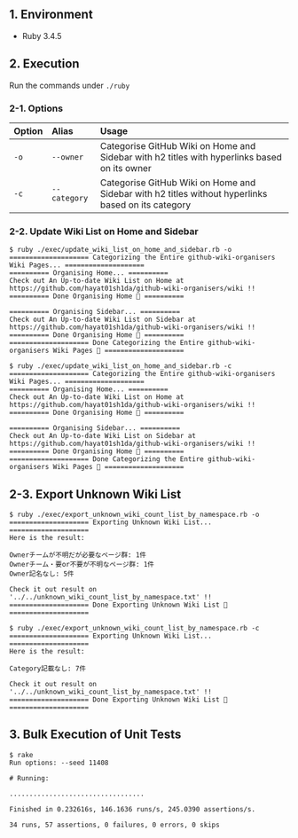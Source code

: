 ## 1. Environment

- Ruby 3.4.5

## 2. Execution

Run the commands under `./ruby`

### 2-1. Options

|Option |Alias        |Usage                                                                                              |
|:------|:------------|:--------------------------------------------------------------------------------------------------|
|`-o`   |`--owner`    |Categorise GitHub Wiki on Home and Sidebar with h2 titles with hyperlinks based on its owner       |
|`-c`   |`--category` |Categorise GitHub Wiki on Home and Sidebar with h2 titles without hyperlinks based on its category |

### 2-2. Update Wiki List on Home and Sidebar

```command
$ ruby ./exec/update_wiki_list_on_home_and_sidebar.rb -o
==================== Categorizing the Entire github-wiki-organisers Wiki Pages... ====================
========== Organising Home... ==========
Check out An Up-to-date Wiki List on Home at https://github.com/hayat01sh1da/github-wiki-organisers/wiki !!
========== Done Organising Home 🎉 ==========

========== Organising Sidebar... ==========
Check out An Up-to-date Wiki List on Sidebar at https://github.com/hayat01sh1da/github-wiki-organisers/wiki !!
========== Done Organising Home 🎉 ==========
==================== Done Categorizing the Entire github-wiki-organisers Wiki Pages 🎉 ====================
```

```command
$ ruby ./exec/update_wiki_list_on_home_and_sidebar.rb -c
==================== Categorizing the Entire github-wiki-organisers Wiki Pages... ====================
========== Organising Home... ==========
Check out An Up-to-date Wiki List on Home at https://github.com/hayat01sh1da/github-wiki-organisers/wiki !!
========== Done Organising Home 🎉 ==========

========== Organising Sidebar... ==========
Check out An Up-to-date Wiki List on Sidebar at https://github.com/hayat01sh1da/github-wiki-organisers/wiki !!
========== Done Organising Home 🎉 ==========
==================== Done Categorizing the Entire github-wiki-organisers Wiki Pages 🎉 ====================
```

## 2-3. Export Unknown Wiki List

```command
$ ruby ./exec/export_unknown_wiki_count_list_by_namespace.rb -o
==================== Exporting Unknown Wiki List... ====================
Here is the result:

Ownerチームが不明だが必要なページ群: 1件
Ownerチーム・要or不要が不明なページ群: 1件
Owner記名なし: 5件

Check it out result on '../../unknown_wiki_count_list_by_namespace.txt' !!
==================== Done Exporting Unknown Wiki List 🎉 ====================
```

```command
$ ruby ./exec/export_unknown_wiki_count_list_by_namespace.rb -c
==================== Exporting Unknown Wiki List... ====================
Here is the result:

Category記載なし: 7件

Check it out result on '../../unknown_wiki_count_list_by_namespace.txt' !!
==================== Done Exporting Unknown Wiki List 🎉 ====================
```

## 3. Bulk Execution of Unit Tests

```command
$ rake
Run options: --seed 11408

# Running:

..................................

Finished in 0.232616s, 146.1636 runs/s, 245.0390 assertions/s.

34 runs, 57 assertions, 0 failures, 0 errors, 0 skips
```
